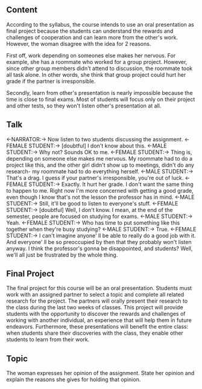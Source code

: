 ## Content
According to the syllabus, the course intends to use an oral presentation as final project because the students can understand the rewards and challenges of cooperation and can learn more from the other's work. However, the woman disagree with the idea for 2 reasons.

First off, work depending on someones else makes her nervous. For example, she has a roommate who worked for a group project. However, since other group members didn't attend to discussion, the roommate took all task alone. In other words, she think that group project could hurt her grade if the partner is irresponsible.

Secondly, learn from other's presentation is nearly impossible because the time is close to final exams. Most of students will focus only on their project and other tests, so they won't listen other's presentation at all.

## Talk
<-NARRATOR:-> Now listen to two students discussing the assignment.
<-FEMALE STUDENT:-> [doubtful] I don't know about this.
<-MALE STUDENT:-> Why not? Sounds OK to me.
<-FEMALE STUDENT:-> Thing is, depending on someone else makes me nervous.
My roommate had to do a project like this, and the other girl didn't show up to meetings, didn't do any research-
my roommate had to do everything herself.
<-MALE STUDENT:-> That's a drag. I guess if your partner's irresponsible, you're out of luck.
<-FEMALE STUDENT:-> Exactly. It hurt her grade.
I don't want the same thing to happen to me.
Right now I'm more concerned with getting a good grade, even though I know that's not the lesson the professor has in mind.
<-MALE STUDENT:-> Still, it'll be good to listen to everyone's stuff.
<-FEMALE STUDENT:-> [doubtful] Well, I don't know.
I mean, at the end of the semester, people are focused on studying for exams.
<-MALE STUDENT:-> Yeah.
<-FEMALE STUDENT:-> Who has time to put something like this together when they're busy studying?
<-MALE STUDENT:-> True.
<-FEMALE STUDENT:-> I can't imagine anyone' ll be able to really do a good job with it.
And everyone' ll be so preoccupied by then
that they probably won't listen anyway.
I think the professor's gonna be disappointed, and students? Well, we'll all just be frustrated by the whole thing.

## Final Project
The final project for this course will be an oral presentation. Students must work with an assigned partner to select a topic and complete all related research for the project. The partners will orally present their research to the class during the last two weeks of classes. This project will provide students with the opportunity to discover the rewards and challenges of working with another individual, an experience that will help them in future endeavors. Furthermore, these presentations will benefit the entire class: when students share their discoveries with the class, they enable other students to learn from their work.

## Topic 
The woman expresses her opinion of the assignment. State her opinion and explain the reasons she gives for holding that opinion.
